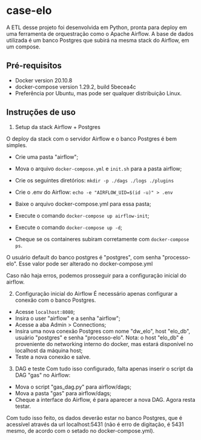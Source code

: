# case-elo

A ETL desse projeto foi desenvolvida em Python, pronta para deploy em uma ferramenta de orquestração como o Apache Airflow. A base de dados utilizada é um banco Postgres que subirá na mesma stack do Airflow, em um compose.


## Pré-requisitos
- Docker version 20.10.8
- docker-compose version 1.29.2, build 5becea4c
- Preferência por Ubuntu, mas pode ser qualquer distribuição Linux.

## Instruções de uso

1. Setup da stack Airflow + Postgres

O deploy da stack com o servidor Airflow e o banco Postgres é bem simples.
- Crie uma pasta "airflow";
- Mova o arquivo ```docker-compose.yml``` e ```init.sh``` para a pasta airflow;
- Crie os seguintes diretórios:
```mkdir -p ./dags ./logs ./plugins```
- Crie o .env do Airflow:
```echo -e "AIRFLOW_UID=$(id -u)" > .env```

- Baixe o arquivo docker-compose.yml para essa pasta;
- Execute o comando ```docker-compose up airflow-init```;
- Execute o comando ```docker-compose up -d```;
- Cheque se os containeres subiram corretamente com ```docker-compose ps```.

O usuário default do banco postgres é "postgres", com senha "processo-elo". Esse valor pode ser alterado no docker-compose.yml

Caso não haja erros, podemos prosseguir para a configuração inicial do airflow.

2. Configuração inicial do Airflow
É necessário apenas configurar a conexão com o banco Postgres.
- Acesse ```localhost:8080```;
- Insira o user "airflow" e a senha "airflow";
- Acesse a aba Admin > Connections;
- Insira uma nova conexão Postgres com nome "dw_elo", host "elo_db", usuário "postgres" e senha "processo-elo". Nota: o host "elo_db" é proveniente do networking interno do docker, mas estará disponível no localhost da máquina host;
- Teste a nova conexão e salve.

3. DAG e teste
Com tudo isso configurado, falta apenas inserir o script da DAG "gas" no Airflow:
- Mova o script "gas_dag.py" para airflow/dags;
- Mova a pasta "gas" para airflow/dags;
- Cheque a interface do Airflow, é para aparecer a nova DAG. Agora resta testar.

Com tudo isso feito, os dados deverão estar no banco Postgres, que é acessível através da url localhost:5431 (não é erro de digitação, é 5431 mesmo, de acordo com o setado no docker-compose.yml).
